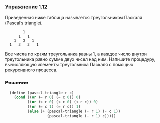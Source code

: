 ### Упражнение 1.12

Приведенная ниже таблица называется треугольником Паскаля (Pascal’s triangle).

```
        1
      1   1
    1   2   1 
  1   3   3   1
```

Все числа по краям треугольника равны 1, а каждое число внутри треугольника равно сумме двух чисел над ним. Напишите процедуру, вычисляющую элементы треугольника Паскаля с помощью рекурсивного процесса.

### Решение

```scheme
  (define (pascal-triangle r c)
    (cond ((or (= r 0) (= c 0)) 0)
          ((or (< r 0) (< c 0) (< r c)) 0)
          ((or (= c 1) (= r c)) 1)
          (else (+ (pascal-triangle (- r 1) (- c 1))
                   (pascal-triangle (- r 1) c)))))

```